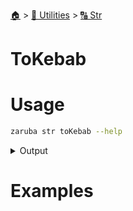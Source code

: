 <!--startTocHeader-->
[🏠](../../README.md) > [🔧 Utilities](../README.md) > [🔠 Str](README.md)
# ToKebab
<!--endTocHeader-->

# Usage

<!--startCode-->
```bash
zaruba str toKebab --help
```
 
<details>
<summary>Output</summary>
 
```````
Turn string into kebab-case

Usage:
  zaruba str toKebab <string> [flags]

Flags:
  -h, --help   help for toKebab
```````
</details>
<!--endCode-->

# Examples



<!--startTocSubtopic-->
<!--endTocSubtopic-->